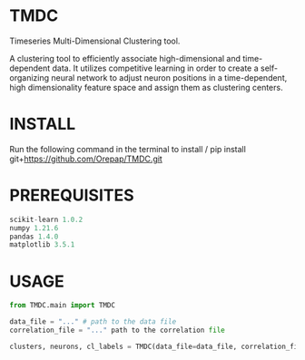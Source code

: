 # TMDC
Timeseries Multi-Dimensional Clustering tool.

A clustering tool to efficiently associate high-dimensional and time-dependent data. It utilizes competitive learning in order to create a self-organizing neural network to adjust neuron positions in a time-dependent, high dimensionality feature space and assign them as clustering centers.


# INSTALL

Run the following command in the terminal to install /
pip install git+https://github.com/Orepap/TMDC.git


# PREREQUISITES
```python
scikit-learn 1.0.2
numpy 1.21.6
pandas 1.4.0
matplotlib 3.5.1
```

# USAGE
```python
from TMDC.main import TMDC

data_file = "..." # path to the data file
correlation_file = "..." path to the correlation file

clusters, neurons, cl_labels = TMDC(data_file=data_file, correlation_file=correlation_file, n_neurons=-1)
```

